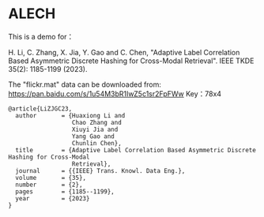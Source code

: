 # ALECH
This is a demo for：

H. Li, C. Zhang, X. Jia, Y. Gao and C. Chen, "Adaptive Label Correlation Based Asymmetric Discrete Hashing for Cross-Modal Retrieval". IEEE TKDE 35(2): 1185-1199 (2023).

The "flickr.mat" data can be downloaded from:
https://pan.baidu.com/s/1u54M3bR1IwZ5c1sr2FpFWw 
Key：78x4

````
@article{LiZJGC23,
  author       = {Huaxiong Li and
                  Chao Zhang and
                  Xiuyi Jia and
                  Yang Gao and
                  Chunlin Chen},
  title        = {Adaptive Label Correlation Based Asymmetric Discrete Hashing for Cross-Modal
                  Retrieval},
  journal      = {{IEEE} Trans. Knowl. Data Eng.},
  volume       = {35},
  number       = {2},
  pages        = {1185--1199},
  year         = {2023}
}
